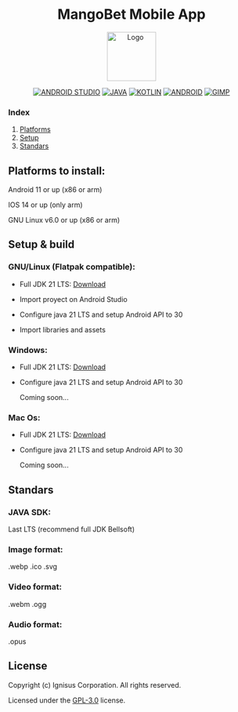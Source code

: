 <div align="center">

# MangoBet Mobile App

<img src="assets/img/logo.webp" alt="Logo" width="100"><br>

[![ANDROID STUDIO](https://img.shields.io/badge/Android_Studio-3DDC84?style=for-the-badge&logo=android-studio&logoColor=white)](https://flathub.org/apps/com.google.AndroidStudio)
[![JAVA](https://img.shields.io/badge/Java-ED8B00?style=for-the-badge&logo=openjdk&logoColor=white)](https://openjdk.org/) 
[![KOTLIN](https://img.shields.io/badge/Kotlin-0095D5?&style=for-the-badge&logo=kotlin&logoColor=white)](https://kotlinlang.org/)
[![ANDROID](https://img.shields.io/badge/Android-3DDC84?style=for-the-badge&logo=android&logoColor=white)](https://www.android.com/)
[![GIMP](https://img.shields.io/badge/gimp-5C5543?style=for-the-badge&logo=gimp&logoColor=white)](https://flathub.org/apps/org.gimp.GIMP)

</div>

### Index

1. [Platforms](#platforms)
2. [Setup](#setup)
3. [Standars](#output)

## Platforms to install: <a name="platforms"></a>

Android 11 or up (x86 or arm)<br>

IOS 14 or up (only arm)<br>

GNU Linux v6.0 or up (x86 or arm)

## Setup & build <a name="setup"></a>

### GNU/Linux (Flatpak compatible):

- Full JDK 21 LTS: [Download](https://download.bell-sw.com/java/21.0.1+12/bellsoft-jdk21.0.1+12-linux-amd64-full.tar.gz)

- Import proyect on Android Studio
    
- Configure java 21 LTS and setup Android API to 30
    
- Import libraries and assets

### Windows:

- Full JDK 21 LTS: [Download](https://download.bell-sw.com/java/21.0.1+12/bellsoft-jdk21.0.1+12-windows-amd64-full.zip)

- Configure java 21 LTS and setup Android API to 30

    Coming soon...

### Mac Os:

- Full JDK 21 LTS: [Download](https://download.bell-sw.com/java/21.0.1+12/bellsoft-jdk21.0.1+12-macos-aarch64-full.tar.gz)

- Configure java 21 LTS and setup Android API to 30
    
    Coming soon...

## Standars <a name="output"></a>

### JAVA SDK:
  Last LTS (recommend full JDK Bellsoft)
### Image format:
  .webp .ico .svg
### Video format:
  .webm .ogg
### Audio format:
  .opus

## License

Copyright (c) Ignisus Corporation. All rights reserved.

Licensed under the [GPL-3.0](LICENSE) license.
